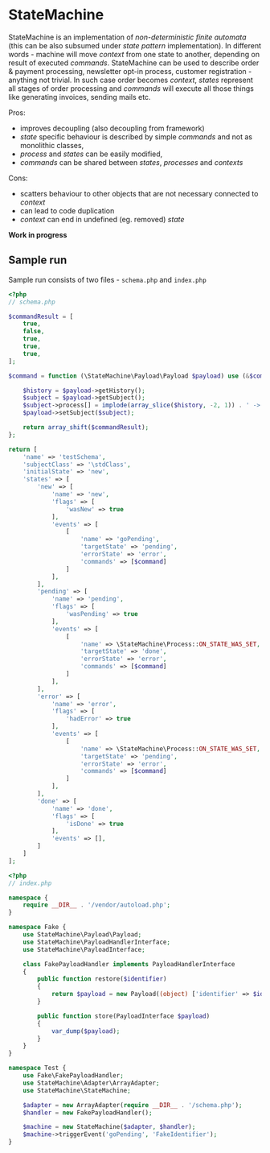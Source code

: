 # StateMachine

StateMachine is an implementation of _non-deterministic finite automata_ (this can be also subsumed under _state pattern_ implementation).
In different words - machine will move _context_ from one state to another, depending on result of executed _commands_.
StateMachine can be used to describe order & payment processing, newsletter opt-in process, customer registration - anything not trivial.
In such case order becomes _context_, _states_ represent all stages of order processing and _commands_ will execute all those things like generating invoices, sending mails etc.

Pros:
 + improves decoupling (also decoupling from framework)
 + _state_ specific behaviour is described by simple _commands_ and not as monolithic classes,
 + _process_ and _states_ can be easily modified,
 + _commands_ can be shared between _states_, _processes_ and _contexts_

Cons:
 - scatters behaviour to other objects that are not necessary connected to _context_
 - can lead to code duplication
 - _context_ can end in undefined (eg. removed) _state_

**Work in progress**

## Sample run

Sample run consists of two files - `schema.php` and `index.php`

```php
<?php
// schema.php

$commandResult = [
    true,
    false,
    true,
    true,
    true,
];

$command = function (\StateMachine\Payload\Payload $payload) use (&$commandResult) {

    $history = $payload->getHistory();
    $subject = $payload->getSubject();
    $subject->process[] = implode(array_slice($history, -2, 1)) . ' -> ' . implode(array_splice($history, -1, 1));
    $payload->setSubject($subject);

    return array_shift($commandResult);
};

return [
    'name' => 'testSchema',
    'subjectClass' => '\stdClass',
    'initialState' => 'new',
    'states' => [
        'new' => [
            'name' => 'new',
            'flags' => [
                'wasNew' => true
            ],
            'events' => [
                [
                    'name' => 'goPending',
                    'targetState' => 'pending',
                    'errorState' => 'error',
                    'commands' => [$command]
                ]
            ],
        ],
        'pending' => [
            'name' => 'pending',
            'flags' => [
                'wasPending' => true
            ],
            'events' => [
                [
                    'name' => \StateMachine\Process::ON_STATE_WAS_SET,
                    'targetState' => 'done',
                    'errorState' => 'error',
                    'commands' => [$command]
                ]
            ],
        ],
        'error' => [
            'name' => 'error',
            'flags' => [
                'hadError' => true
            ],
            'events' => [
                [
                    'name' => \StateMachine\Process::ON_STATE_WAS_SET,
                    'targetState' => 'pending',
                    'errorState' => 'error',
                    'commands' => [$command]
                ]
            ],
        ],
        'done' => [
            'name' => 'done',
            'flags' => [
                'isDone' => true
            ],
            'events' => [],
        ]
    ]
];
```

```php
<?php
// index.php

namespace {
    require __DIR__ . '/vendor/autoload.php';
}

namespace Fake {
    use StateMachine\Payload\Payload;
    use StateMachine\PayloadHandlerInterface;
    use StateMachine\PayloadInterface;

    class FakePayloadHandler implements PayloadHandlerInterface
    {
        public function restore($identifier)
        {
            return $payload = new Payload((object) ['identifier' => $identifier, 'process' => []]);
        }

        public function store(PayloadInterface $payload)
        {
            var_dump($payload);
        }
    }
}

namespace Test {
    use Fake\FakePayloadHandler;
    use StateMachine\Adapter\ArrayAdapter;
    use StateMachine\StateMachine;

    $adapter = new ArrayAdapter(require __DIR__ . '/schema.php');
    $handler = new FakePayloadHandler();

    $machine = new StateMachine($adapter, $handler);
    $machine->triggerEvent('goPending', 'FakeIdentifier');
}
```
